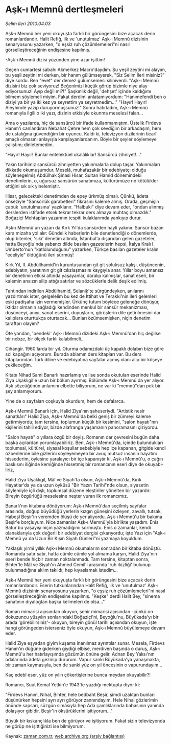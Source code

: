 # Aşk-ı Memnû dertleşmeleri

*Selim İleri 2010.04.03*

<tr><td class="metin" colspan="2" style="padding-top: 20px; padding-left: 5px; ">Aşk-ı Memnû her yeni okuyuşta farklı bir görüngesini bize aça­cak derin romanlardandır. Halit Refiğ, ilk ve 'unutulmaz' Aşk-ı Memnû dizisinin senaryosunu yazarken, "o eşsiz ruh çözümlemeleri"ni nasıl görselleştireceğinin endişesine kapılmış.</td></tr><tr><td class="metin" colspan="2" style="padding-top: 20px; padding-left: 5px; "><p>-Aşk-ı Memnû dizisi yüzünden yine azar işittim!
<p>Geçen cumartesi sabahı Akmerkez Macro'daydım. Şu yeşil zeytini mi alayım, bu yeşil zeytini mi derken, bir hanım gülümseyerek, "Siz Selim İleri misiniz?" diye sordu. Ben "evet" der demez gülümsemesi siliniverdi. "Aşk-ı Memnû dizisini biz çok se­viyoruz! Beğenimizi küçük görüp bizimle niye alay ediyorsunuz! Ayıp değil mi?!" Şaşkınlık değil, 'dehşet' içinde kaldığımı bilmem söy­lemeli miyim. Fakat derdimi anlatamıyordum: "Hanımefendi ben o di­ziyi ya bir ya iki kez ya seyrettim ya seyretmedim..." "Hayır! Hayır! Aleyhinde yazıp duruyormuşsunuz!" Sonra hatırladım, Aşk-ı Memnû romanıyla ilgili o iki yazı, dizinin etkisiyle okunma mese­lesi falan...
<p>Ama o yazılarda, hiç de sansürcü bir ifade kullanmamıştım. Üstelik Firdevs Hanım'ı canlandıran Nebahat Çehre hem çok sevdiğim bir arkadaşım, hem de ustalığına güvendiğim bir oyuncu. Kaldı ki, televizyon dizilerinin ticarî amaçlı olmasını anlayışla karşılayanlardanım. Böyle bir şeyler söylemeye çalıştım; dinlete­medim.
<p>"Hayır! Hayır! Bunlar entelektüel ukalâlıklar! Sansürcü zih­niyet!..."
<p>Yakın tarihimiz sansürcü zihniyetten yakınmalarla dolup taşar. Yakınmaları dikkatle okumuşumdur. Meselâ, muhafazakâr bir edebi­yatçı olduğu söylenegelmiş Abdülhak Şinasi Hisar, Sultan Hamid dö­nemindeki denetimlerin, o, uğursuz sansürün sanatımıza, kültürümü­ze ne kötülükler ettiğini sık sık yinelemiştir.
<p>Hisar, gelecekteki denetimden de epey ürkmüş olmalı. Çünkü, âdeta önseziyle "Sansörlük garabetleri" fıkrasını kaleme almış. O­rada, geçmişin çabuk 'unutulmasına' yazıklanır. "Halbuki" diye devam eder, "ondan alınmış derslerden istifade etsek tekrar tekrar ders almaya muhtaç olmazdık." Boğaziçi Mehtapları yazarının tespi­ti kulaklarımda yankıyıp durur.
<p>Aşk-ı Memnû'un yazarı da Kırk Yıl'da sansürden hayli yakınır. Sansür bazan kara mizaha yol alır: Gündelik haberlerin bile denet­lendiği o dönemlerde, olup bitenler, 'sıkı' denetim altında, İstan­bul'a dışarıdan gelen gazeteler, hatta Beyoğlu'nda yabancı dilde basılan gazetelerin hepsi, İtalya Kralı I. Umberto'nun "katlolunduğunu" yazarken, Türkçe basılan gazeteler kralın "eceliyle" öldüğü­nü ileri sürmüş!
<p>Kırk Yıl, II. Abdüllhamid'in kuruntusundan git git soluksuz ka­lışı, düşüncenin, edebiyatın, yaratımın git git cılızlaşmasını kaygıyla anar. Yıllar boyu amansız bir denetimin etkisi altında yaşayanlar, daralıp kalmışlar, sanat eseri, bir kalemin ansızın silip attığı satırlar ve sözcüklerle delik deşik edilmiş.
<p>Tahtından indirilen Abdülhamid, Selanik'te sürgündeyken, anıla­rını yazdırtmak ister, gelgelelim bu kez de İttihat ve Terakki'nin ileri gelenleri eski padişaha izin vermemişler. Ürkünç tutum böy­lece geleneğe dönüşür, iktidar olmanın sağladığı kendinden menkul bir sansür mekanizması, düşünceyi, anıyı, sanat eserini, duyuşla­rın, görüşlerin dile getirilmesini dar kalıplara oturttukça oturta­cak... Bunları özümsemişken, niçin denetim taraftarı olayım?
<p>Öte yandan, 'bendeki' Aşk-ı Memnû dizideki Aşk-ı Memnû'dan hiç değilse bir nebze, bir ölçek farklı kalabilmeli...
<p>Cihangir. 1960'larda bir yıl. Oturma odamızdaki üç kapaklı dolabın bize göre sol kapağını açıyorum. Burada ablamın ders kitapla­rı var. Bu ders kitaplarından Türk diline ve edebiyatına sayfalar açmış olanı alıp bir köşeye çekileceğim.
<p>Kitabı Nihad Sami Banarlı hazırlamış ve lise sonda okutulan eserinde Halid Ziya Uşaklıgil'e uzun bir bölüm ayırmış. Bölümde Aşk-ı Memnû da yer alıyor. Aşk sözcüğünün anlamını elbette biliyorum, ne var ki "memnû"dan pek bir şey anlamıyorum.
<p>Yine de o sayfaları coşkuyla okurdum, hem de defalarca.
<p>Aşk-ı Memnû Banarlı için, Halid Ziya'nın şaheseriydi. "Artis­tik nesir sanatkârı" Halid Ziya, Aşk-ı Memnû'da belki geniş bir zümreyi kaleme getirmiyordu; tam tersine, toplumun küçük bir kesimi­ni, "salon hayatı"nın kişilerini tahlil ediyor, bizde alafranga ya­şamanın panoramasını çiziyordu.
<p>"Salon hayatı" o yıllara özgü bir deyiş. Romanın dar çevresi­ni bugün daha başka açılardan yorumlayabiliriz. Ben, Aşk-ı Memnû'da, içinde bulundukları toplumsal, kültürel, siyasal koşullar sebebiyle hep içe kapanan, gitgide kendi özbenlerine bile gizlerini söyleyemeyen bir avuç mutsuz insanın hayatını hissederim, öylesine ya­ralayıcı bir içe kapanıştır ki, Aşk-ı Memnû'u, o çağın baskısını iliğinde kemiğinde hissetmiş bir romancının eseri diye de okuyabi­liriz,
<p>Halid Ziya Uşaklıgil, Mâî ve Siyah'ta olsun, Aşk-ı Memnû'da, Kırık Hayatlar'da ya da uzun öyküsü "Bir Yazın Tarihi"nde olsun, siyasetin söylemiyle içli dışlı, toplumsal düzene eleştiriler yö­nelten bir yazardır: Bireyin özgürlüğü meselesine neşter vuran ilk romancımız.
<p>Banarlı'nın kitabına dönüyorum: Aşk-ı Memnû'dan seçilmiş say­falar arasında, doğup büyüdüğü yerlerin kızgın güneşini özleyen, zavallı, tutsak, Habeşî Beşir'in veremden ölüşü de yer alıyordu. Aşk-ı Memnû'u bir bakıma Beşir'e borçluyum. Nice zamanlar Aşk-ı Memnû'yla birlikte yaşadım. Enis Batur bu yaşayışı niçin yazmadığımı sormuştu. Enis o zamanlar, kendi olanak­larıyla çok değerli bir edebiyat dergisi çıkarıyordu; işte Yazı için "Aşk-ı Memnû ya da Uzun Bir Kışın Siyah Günleri"ni yazmaya ko­yuldum.
<p>Yaklaşık yirmi yıllık Aşk-ı Memnû okumalarım sonradan bir ki­taba dönüştü. Romanda satır satır, hatta cümle cümle yol almama karşın, Halid Ziya'nın eseri bende hiçbir zaman noktalanmadı. Tam tersine, kitaptan sonra, Bihter'le Mâî ve Siyah'ın Ahmed Cemil'i arasında 'ruh ikizliği' bulunup bulunmadığına aklım takıldı; hep kıyaslamak istedim...
<p>Aşk-ı Memnû her yeni okuyuşta farklı bir görüngesini bize aça­cak derin romanlardandır. Eserin tutkunlarından Halit Refiğ, ilk ve 'unutulmaz' Aşk-ı Memnû dizisinin senaryosunu yazarken, "o eşsiz ruh çözümlemeleri"ni nasıl görselleştireceğinin endişesine kapılmış. "Keşke" derdi Halit Bey, "sinema sanatının diyalogtan başka kelime­leri de olsa..."
<p>Roman mimarisi açısından okuyun, şehir mimarisi açısından -çünkü on dokuzuncu yüzyılın sonlarındaki Boğaziçi'ni, Beyoğlu'nu, Büyükada'yı bir arada 'görebilirsiniz'- okuyun, bireyin gönül tari­hi açısından okuyun, işte hangi görüngeden isterseniz öyle okuyun, Aşk-ı Memnû büyülemeye devam eder.
<p>Halid Ziya eşyadan giyim kuşama inanılmaz ayrıntılar sunar. Me­sela, Firdevs Hanım'ın düğüne giderken giydiği elbise, merdiven başında o duruş, Aşk-ı Memnû'u her hatırlayışımda gözümün önüne ge­lir. Adnan Bey Yalısı'nın odalarında âdeta gezinip dururum. Vapur sanki Büyükada'ya yanaşmakta, bir zaman kaymasıyla, ben de sanki yüz on yıl öncesinin o vapurundayım...
<p>Kaç edebî eser, yüz on yılın çökertişlerine bunca meydan okuyabilir?!
<p>Romancı, Suut Kemal Yetkin'e 1943'te yazdığı mektupta diyor ki:
<p>"Firdevs Hanım, Nihal, Bihter, hele bedbaht Beşir, şimdi uzak­tan bunları düşünürken hepsini ayrı ayrı görüyor zannındayım. Hele Nihal gözlerimin önünde sapsarı, süzgün simâsıyla hep Ada çamlık­larında babasının yanında dolaşıyor gibidir. Beşir'in öksürükleri­ni işitiyorum..."
<p>Büyük bir kıskançlıkla ben de görüyor ve işitiyorum. Fakat si­zin televizyonda ne görüp ne işittiğinizi ise bilmiyorum.<br/></p></p></p></p></p></p></p></p></p></p></p></p></p></p></p></p></p></p></p></p></p></p></p></p></p></td></tr>

Kaynak: [zaman.com.tr](http://zaman.com.tr/yazar.do?yazino=968671), [web.archive.org (arşiv bağlantısı)](http://web.archive.org/web/20100409024620/http://www.zaman.com.tr:80/yazar.do?yazino=968671)
